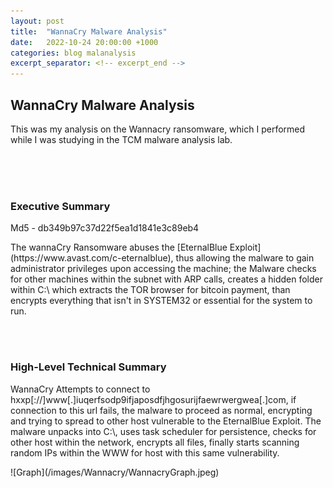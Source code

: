 ```yaml
---
layout: post
title:  "WannaCry Malware Analysis"
date:   2022-10-24 20:00:00 +1000
categories: blog malanalysis 
excerpt_separator: <!-- excerpt_end -->
---
```

## WannaCry Malware Analysis

<!-- excerpt_start -->
<p>This was my analysis on the Wannacry ransomware, which I performed while I was studying in the TCM malware analysis lab.</p>
<!-- excerpt_end -->
<br>
<br>
<br>

### Executive Summary
<p>Md5 - db349b97c37d22f5ea1d1841e3c89eb4</p>
<p>The wannaCry Ransomware abuses the [EternalBlue Exploit](https://www.avast.com/c-eternalblue), thus allowing the malware
to gain administrator privileges upon accessing the machine; the Malware checks for other machines within
the subnet with ARP calls, creates a hidden folder within C:\ which extracts the TOR browser for bitcoin payment, than encrypts everything
that isn't in SYSTEM32 or essential for the system to run.</p>
<br>
<br>

### High-Level Technical Summary
<p>WannaCry Attempts to connect to hxxp[://]www[.]iuqerfsodp9ifjaposdfjhgosurijfaewrwergwea[.]com, if connection to this url fails, the malware to proceed as normal, encrypting
and trying to spread to other host vulnerable to the EternalBlue Exploit. The malware unpacks into C:\, uses task scheduler for 
persistence, checks for other host within the network, encrypts all files, finally starts scanning random IPs within the WWW 
for host with this same vulnerability.</p>
<p>![Graph](/images/Wannacry/WannacryGraph.jpeg)</p>

